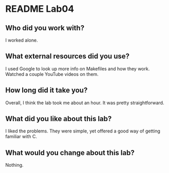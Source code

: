 # README Lab04
## Who did you work with?
I worked alone.
## What external resources did you use?
I used Google to look up more info on Makefiles and how they work. Watched a couple YouTube videos on them.
## How long did it take you?
Overall, I think the lab took me about an hour. It was pretty straightforward.
## What did you like about this lab?
I liked the problems. They were simple, yet offered a good way of getting familiar with C.
## What would you change about this lab?
Nothing.
